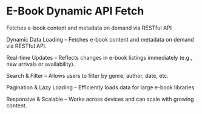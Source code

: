 # E-Book Dynamic API Fetch
Fetches e-book content and metadata on demand via RESTful API

Dynamic Data Loading – Fetches e-book content and metadata on demand via RESTful API.

Real-time Updates – Reflects changes in e-book listings immediately (e.g., new arrivals or availability).

Search & Filter – Allows users to filter by genre, author, date, etc.

Pagination & Lazy Loading – Efficiently loads data for large e-book libraries.

Responsive & Scalable – Works across devices and can scale with growing content.
